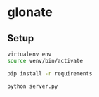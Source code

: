 # glonate


## Setup

```bash
virtualenv env
source venv/bin/activate

pip install -r requirements

python server.py
```
